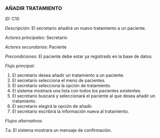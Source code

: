 ### **AÑADIR TRATAMIENTO**
*ID:* C10	

*Descripción:* El secretario añadirá un nuevo tratamiento a un paciente.

*Actores principales:* Secretario       

*Actores secundarios:* Paciente

*Precondiciones:*
El paciente debe estar ya registrado en la base de datos.

*Flujo principal:*
1. El secretario desea añadir un tratamiento a un paciente.
2. El secretario selecciona el menú de pacientes.
3. El secretario selecciona la opción de tratamiento.
4. El sistema mostrará una lista con todos los pacientes existentes.
5. El secretario buscará y seleccionará el paciente al que desea añadir un tratamiento.
6. El secretario elegirá la opción de añadir.
7. El secretario escribirá la información nueva al tratamiento.

*Flujos alternativos*

7.a. El sistema mostrara un mensaje de confirmación.
